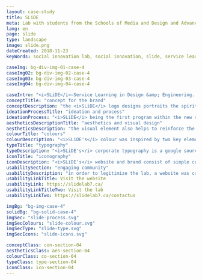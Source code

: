 ```yaml
---
layout: case-study
title: SLiDE
meta: Lab with students from the Schools of Media and Design and Advanced Technology that provides support to community-based organizations in the area of digital technology
lang: en
page: slide
type: landscape
image: slide.png
dateCreated: 2018-11-23
keyWords: social innovation lab, social innovation, slide, service learning, applied research, design, engineering, technology, media and design, community service, ottawa, Canada, algonquin college

caseImg: bg-div-img-01-case-4
caseImg02: bg-div-img-02-case-4
caseImg03: bg-div-img-03-case-4
caseImg04: bg-div-img-04-case-4

caseIntro: "<i>SLiDE</i>–Service Learning in Design &amp; Engineering. <i>SLiDE</i> is a key element of <i>Algonquin College’s</i> response to a 2017 report, recode initiative to maximize the capacity of advanced education institutions to build social ground work for Canadian communities. <i>SLiDE</i> is intended to harness the talents of <i>Algonquin College</i> students from the Schools of Media and Design and Advanced Technology to provide support to community-based organizations in the area of digital technology."
conceptTitle: "concept for the brand"
conceptDescription: "the <i>SLiDE</i> logo designs portraits the spirit of community that clients come to appreciate from a competent social agency. one that reflects community, partnership and movement towards change and the future."
ideationProcessTitle: "ideation and process"
ideationProcess: "<i>SLiDE</i> being the first program within the new social innovation lab at <i>Algonquin college</i>, the brand was designed to represent flow and transition of development within our community, with bright colours and visual structure of the logos explore movement and transition through the blending of colours."
aestheticsDescriptionTitle: "aesthetics and visual design"
aestheticsDescription: "the visual element also helps to reinforce the forward transition that represents innovation and the direction the organization is heading in. This motion and feel and the movement within the logo implies that <i>SLiDE</i> will help propel it’s clients towards their desired destinations and precise problem-solving solutions."
colourTitle: "colours"
colourDescription: "<i>SLiDE's</i> colour was inspired by two key elements, the community and the students that makes <i>SLiDE</i>. the colour red, which was inspired by the Stanford red couch, represents the social innovation lab and all of the students involved in this social movement, the yellow represents the community of ottawa. the gradient in between the two colors represents the social movement and change that is happening because of the collaboration and efforts of both the <i>SLiDE</i> lab and students."
typeTitle: "typography"
typeDescription: "<i>SLiDE's</i> corporate typography is a google sourced font called source sans. this font symbolize strength the font weight helps establish presence and professionalism that is expected from a social enterprise."
iconTitle: "iconography"
iconDescription: "<i>SLiDE's</i> website and brand consist of simple customized iconography. the use of grey tones and outline is to represent the current state of the community and the accent colours is to represent the sectors that <i>SLiDE's</i> student and the social innovation lab are coming in to provide solutions to."
usabilitySection: "engaging community"
usabilityDescription: "in order to legitimize the lab, a website was created to help give a face to the name of <i>SLiDE</i> and create a channel for community members and enterprises to visit and learn more about service learning."
usabilityLinkTitle: Visit the website
usabilityLink: https://slidelab7.ca/
usabilityLinkTitleTwo: Visit the lab
usabilityLinkTwo: https://slidelab7.ca/contactus

imgBg: "bg-img-case-4"
solidBg: "bg-solid-case-4"
imgSec: "slide-process.svg"
imgSecColours: "slide-colour.svg"
imgSecType: "slide-type.svg"
imgSecIcons: "slide-icons.svg"

conceptClass: con-section-04
aestheticsClass: aes-section-04
colourClass: co-section-04
typeClass: type-section-04
iconClass: ico-section-04
---
```

